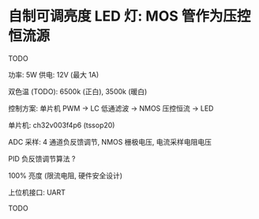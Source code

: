 # 自制可调亮度 LED 灯: MOS 管作为压控恒流源

TODO

功率: 5W
供电: 12V (最大 1A)

双色温 (TODO): 6500k (正白), 3500k (暖白)

控制方案: 单片机 PWM -> LC 低通滤波 -> NMOS 压控恒流 -> LED

单片机: ch32v003f4p6 (tssop20)

ADC 采样: 4 通道负反馈调节, NMOS 栅极电压, 电流采样电阻电压

PID 负反馈调节算法 ?

100% 亮度 (限流电阻, 硬件安全设计)

上位机接口: UART

TODO
